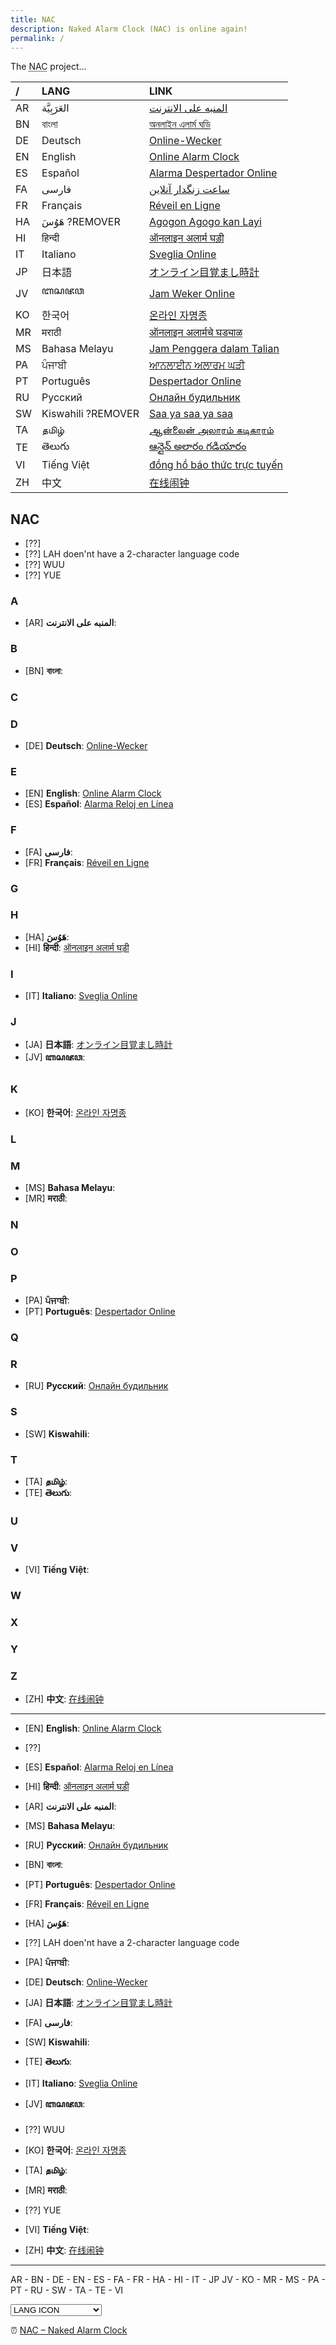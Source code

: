 ```yaml
---
title: NAC
description: Naked Alarm Clock (NAC) is online again!
permalink: /
---
```


The <abbr title="Naked Alarm Clock">NAC</abbr> project...

| /   | LANG  | LINK | 
| :-- | :----------------- | :------------------------------------------------------------------------------ |
| AR  | العَرَبِيَّة            | <a href="https://nakedalarmclock.github.io/ar/">المنبه على الانترنت</a>         |
| BN  | বাংলা               | <a href="https://nakedalarmclock.github.io/bn/">অনলাইন এলার্ম ঘড়ি</a>          |
| DE  | Deutsch            | <a href="https://nakedalarmclock.github.io/de/">Online-Wecker</a>               |
| EN  | English            | <a href="https://nakedalarmclock.github.io/en/">Online Alarm Clock</a>          |
| ES  | Español            | <a href="https://nakedalarmclock.github.io/es/">Alarma Despertador Online</a>   |
| FA  | فارسی              | <a href="https://nakedalarmclock.github.io/fa/">ساعت زنگدار آنلاین</a>          |
| FR  | Français           | <a href="https://nakedalarmclock.github.io/fr/">Réveil en Ligne</a>             |
| HA  | هَوُسَ ?REMOVER       | <a href="https://nakedalarmclock.github.io/ha/">Agogon Agogo kan Layi</a>       |
| HI  | हिन्दी                | <a href="https://nakedalarmclock.github.io/hi/">ऑनलाइन अलार्म घड़ी</a>          |
| IT  | Italiano           | <a href="https://nakedalarmclock.github.io/it/">Sveglia Online</a>              |
| JP  | 日本語              | <a href="https://nakedalarmclock.github.io/jp/">オンライン目覚まし時計</a>      |
| JV  | ꦧꦱꦗꦮ              | <a href="https://nakedalarmclock.github.io/jv/">Jam Weker Online</a>            |
| KO  | 한국어               | <a href="https://nakedalarmclock.github.io/ko/">온라인 자명종</a>               |
| MR  | मराठी                | <a href="https://nakedalarmclock.github.io/mr/">ऑनलाइन अलार्मचे घड्याळ</a>      |
| MS  | Bahasa Melayu      | <a href="https://nakedalarmclock.github.io/ms/">Jam Penggera dalam Talian</a>   |
| PA  | ਪੰਜਾਬੀ               | <a href="https://nakedalarmclock.github.io/pa/">ਆਨਲਾਈਨ ਅਲਾਰਮ ਘੜੀ</a>            |
| PT  | Português          | <a href="https://nakedalarmclock.github.io/pt/">Despertador Online</a>          |
| RU  | Русский            | <a href="https://nakedalarmclock.github.io/ru/">Онлайн будильник</a>            |
| SW  | Kiswahili ?REMOVER  | <a href="https://nakedalarmclock.github.io/sw/">Saa ya saa ya saa</a>           |
| TA  | தமிழ்                | <a href="https://nakedalarmclock.github.io/ta/">ஆன்லைன் அலாரம் கடிகாரம்</a>     |
| TE  | తెలుగు               | <a href="https://nakedalarmclock.github.io/te/">ఆన్లైన్ అలారం గడియారం</a>       |
| VI  | Tiếng Việt          | <a href="https://nakedalarmclock.github.io/vi/">đồng hồ báo thức trực tuyến</a> |
| ZH  | 中文                 | <a href="https://nakedalarmclock.github.io/zh/">在线闹钟</a>                    |

## NAC

- [??]
- [??] LAH doen'nt have a 2-character language code
- [??] WUU
- [??] YUE


### A
- [AR] **المنبه على الانترنت**:

### B
- [BN] **বাংলা**:

### C

### D
- [DE] **Deutsch**: [Online-Wecker](/online-wecker/)

### E
- [EN] **English**: [Online Alarm Clock](/online-alarm-clock/)
- [ES] **Español**: [Alarma Reloj en Línea](/alarma-reloj-en-linea/)

### F
- [FA] **فارسی**: 
- [FR] **Français**: [Réveil en Ligne](/reveil-en-ligne/)

### G

### H
- [HA] **هَوُسَ**: 
- [HI] **हिन्दी**: [ऑनलाइन अलार्म घड़ी](/onalain-alaarm-ghadee/)

### I
- [IT] **Italiano**: [Sveglia Online](/sveglia-online/)

### J
- [JA] **日本語**: [オンライン目覚まし時計](/onrain-mezamashidokei/)
- [JV] **ꦧꦱꦗꦮ**:

### K
- [KO] **한국어**: [온라인 자명종](/onlain-jamyeongjong/)

### L

### M
- [MS] **Bahasa Melayu**: 
- [MR] **मराठी**:

### N

### O

### P
- [PA] **ਪੰਜਾਬੀ**: 
- [PT] **Português**: [Despertador Online](/despertador-online/)

### Q

### R
- [RU] **Русский**: [Онлайн будильник](/onlayn-budilnik/)

### S
- [SW] **Kiswahili**:

### T
- [TA] **தமிழ்**:
- [TE] **తెలుగు**:

### U

### V
- [VI] **Tiếng Việt**: 

### W

### X

### Y

### Z
- [ZH] **中文**: [在线闹钟](/zaixian-naozhong/)

---

- [EN] **English**: [Online Alarm Clock](/online-alarm-clock/)
- [??]
- [ES] **Español**: [Alarma Reloj en Línea](/alarma-reloj-en-linea/)
- [HI] **हिन्दी**: [ऑनलाइन अलार्म घड़ी](/onalain-alaarm-ghadee/)
- [AR] **المنبه على الانترنت**:
- [MS] **Bahasa Melayu**: 
- [RU] **Русский**: [Онлайн будильник](/onlayn-budilnik/)
- [BN] **বাংলা**:
- [PT] **Português**: [Despertador Online](/despertador-online/)
- [FR] **Français**: [Réveil en Ligne](/reveil-en-ligne/)
- [HA] **هَوُسَ**:
- [??] LAH doen'nt have a 2-character language code
- [PA] **ਪੰਜਾਬੀ**: 
- [DE] **Deutsch**: [Online-Wecker](/online-wecker/)
- [JA] **日本語**: [オンライン目覚まし時計](/onrain-mezamashidokei/)
- [FA] **فارسی**: 
- [SW] **Kiswahili**:
- [TE] **తెలుగు**:
- [IT] **Italiano**: [Sveglia Online](/sveglia-online/)
- [JV] **ꦧꦱꦗꦮ**:
- [??] WUU
- [KO] **한국어**: [온라인 자명종](/onlain-jamyeongjong/)
- [TA] **தமிழ்**:
- [MR] **मराठी**:
- [??] YUE
- [VI] **Tiếng Việt**: 

- [ZH] **中文**: [在线闹钟](/zaixian-naozhong/)




---

AR - BN - DE - EN - ES - FA - FR - HA - HI - IT - JP
JV - KO - MR - MS - PA - PT - RU - SW - TA - TE - VI

<select onchange="window.location.replace(this.options[this.selectedIndex].value)">
  <option disabled="disabled" selected="selected">LANG ICON</option>
  <option value="https://nakedalarmclock.github.io/ar/" label="AR - المنبه على الانترنت">AR - </option>
  <option value="https://nakedalarmclock.github.io/bn/" label="BN - বাংলা">BN -</option>
  <option value="https://nakedalarmclock.github.io/de/" label="DE - Deutsch">DE - Online-Wecker</option>
  <option value="https://nakedalarmclock.github.io/en/" label="EN - English">EN - Online Alarm Clock</option>
  <option value="https://nakedalarmclock.github.io/es/" label="ES - Español">ES - Alarma Reloj en Línea</option>
  <option value="https://nakedalarmclock.github.io/fa/" label="FA - فارسی">FA - </option>
  <option value="https://nakedalarmclock.github.io/fr/" label="FR - Français">FR - Réveil en Ligne</option>
  <option value="https://nakedalarmclock.github.io/ha/" label="HA - هَوُسَ">HA - </option>
  <option value="https://nakedalarmclock.github.io/hi/" label="HI - हिन्दी">HI - ऑनलाइन अलार्म घड़ी</option>
  <option value="https://nakedalarmclock.github.io/it/" label="IT - Italiano">IT - Sveglia Online</option>
  <option value="https://nakedalarmclock.github.io/jp/" label="JP - 日本語">JP - オンライン目覚まし時計</option>
  <option value="https://nakedalarmclock.github.io/jv/" label="JV - ꦧꦱꦗꦮ">JV - </option>
  <option value="https://nakedalarmclock.github.io/ko/" label="KO - 한국어">KO - 온라인 자명종</option>
  <option value="https://nakedalarmclock.github.io/mr/" label="MR - मराठी">MR - </option>
  <option value="https://nakedalarmclock.github.io/ms/" label="MS - Bahasa Melayu">MS - </option>
  <option value="https://nakedalarmclock.github.io/pa/" label="PA - ਪੰਜਾਬੀ">PA - </option>
  <option value="https://nakedalarmclock.github.io/pt/" label="PT - Português">PT - Despertador Online</option>
  <option value="https://nakedalarmclock.github.io/ru/" label="RU - Русский">RU - Онлайн будильник</option>
  <option value="https://nakedalarmclock.github.io/sw/" label="SW - Kiswahili">SW - </option>
  <option value="https://nakedalarmclock.github.io/ta/" label="TA - தமிழ்">TA - </option>
  <option value="https://nakedalarmclock.github.io/te/" label="TE - తెలుగు">TE - </option>
  <option value="https://nakedalarmclock.github.io/vi/" label="VI - Tiếng Việt">VI - </option>
  <option value="https://nakedalarmclock.github.io/zh/" label="ZH - 中文">ZH - 在线闹钟</option>
</select>

⏰ [NAC – Naked Alarm Clock](https://nakedalarmclock.github.io/)
